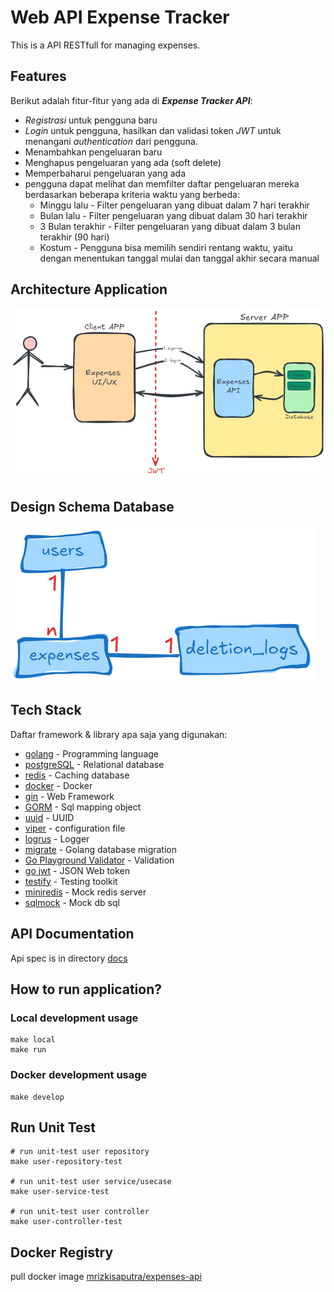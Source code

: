 # Web API Expense Tracker #
This is a API RESTfull for managing expenses.

## Features
Berikut adalah fitur-fitur yang ada di **_Expense Tracker API_**:
- _Registrasi_ untuk pengguna  baru
- _Login_ untuk pengguna, hasilkan dan validasi token _JWT_ untuk menangani _authentication_ dari pengguna.
- Menambahkan pengeluaran baru
- Menghapus pengeluaran yang ada (soft delete)
- Memperbaharui pengeluaran yang ada
- pengguna dapat melihat dan memfilter daftar pengeluaran mereka berdasarkan beberapa kriteria waktu yang berbeda:
    - Minggu lalu - Filter pengeluaran yang dibuat dalam 7 hari terakhir
    - Bulan lalu - Filter pengeluaran yang dibuat dalam 30 hari terakhir
    - 3 Bulan terakhir - Filter pengeluaran yang dibuat dalam 3 bulan terakhir (90 hari)
    - Kostum - Pengguna bisa memilih sendiri rentang waktu, yaitu dengan menentukan tanggal mulai dan tanggal akhir secara manual


## Architecture Application
<img src="./docs/architecture-application.png">

## Design Schema Database
![skema database](./docs/skema-database.png)

## Tech Stack
Daftar framework & library apa saja yang digunakan:
- [golang](https://go.dev/) - Programming language
- [postgreSQL](https://www.postgresql.org/docs/) - Relational database
- [redis](https://github.com/redis/go-redis) - Caching database
- [docker](https://www.docker.com/) - Docker
- [gin](https://gin-gonic.com/) - Web Framework
- [GORM](https://gorm.io/docs/index.html) -  Sql mapping object
- [uuid](https://github.com/google/uuid) - UUID
- [viper](https://github.com/spf13/viper) - configuration file
- [logrus](https://github.com/sirupsen/logrus) - Logger
- [migrate](https://github.com/golang-migrate/migrate) - Golang database migration
- [Go Playground Validator](https://github.com/go-playground/validator) - Validation
- [go jwt](https://github.com/golang-jwt/jwt) - JSON Web token
- [testify](https://github.com/stretchr/testify) - Testing toolkit
- [miniredis](https://github.com/alicebob/miniredis) - Mock redis server
- [sqlmock](https://github.com/DATA-DOG/go-sqlmock) - Mock db sql


## API Documentation
Api spec is in directory [docs](./docs)

## How to run application?
### Local development usage
    make local
    make run

### Docker development usage  
    make develop

## Run Unit Test

    # run unit-test user repository
    make user-repository-test

    # run unit-test user service/usecase
    make user-service-test

    # run unit-test user controller
    make user-controller-test

## Docker Registry
pull docker image [mrizkisaputra/expenses-api](https://hub.docker.com/r/mrizkisaputra/expenses-api)